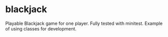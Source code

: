 # blackjack

Playable Blackjack game for one player. Fully tested with minitest. Example of using classes for development.